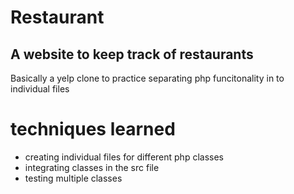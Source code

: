 # Restaurant
## A website to keep track of restaurants
Basically a yelp clone to practice separating php funcitonality in to individual files

# techniques learned
* creating individual files for different php classes
* integrating classes in the src file
* testing multiple classes

